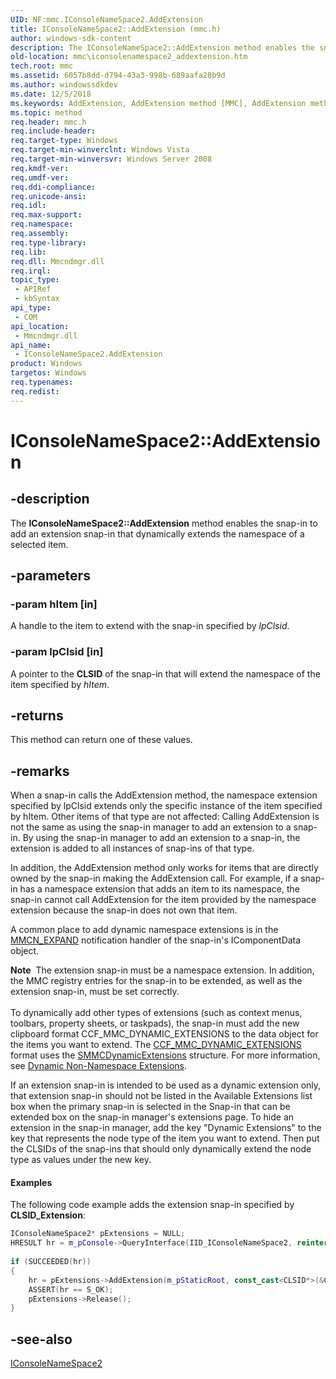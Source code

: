 ```yaml
---
UID: NF:mmc.IConsoleNameSpace2.AddExtension
title: IConsoleNameSpace2::AddExtension (mmc.h)
author: windows-sdk-content
description: The IConsoleNameSpace2::AddExtension method enables the snap-in to add an extension snap-in that dynamically extends the namespace of a selected item.
old-location: mmc\iconsolenamespace2_addextension.htm
tech.root: mmc
ms.assetid: 6057b8dd-d794-43a3-998b-689aafa28b9d
ms.author: windowssdkdev
ms.date: 12/5/2018
ms.keywords: AddExtension, AddExtension method [MMC], AddExtension method [MMC],IConsoleNameSpace2 interface, IConsoleNameSpace2 interface [MMC],AddExtension method, IConsoleNameSpace2.AddExtension, IConsoleNameSpace2::AddExtension, _slate_iconsolenamespace2_addextension, mmc.iconsolenamespace2_addextension, mmc/IConsoleNameSpace2::AddExtension
ms.topic: method
req.header: mmc.h
req.include-header: 
req.target-type: Windows
req.target-min-winverclnt: Windows Vista
req.target-min-winversvr: Windows Server 2008
req.kmdf-ver: 
req.umdf-ver: 
req.ddi-compliance: 
req.unicode-ansi: 
req.idl: 
req.max-support: 
req.namespace: 
req.assembly: 
req.type-library: 
req.lib: 
req.dll: Mmcndmgr.dll
req.irql: 
topic_type:
 - APIRef
 - kbSyntax
api_type:
 - COM
api_location:
 - Mmcndmgr.dll
api_name:
 - IConsoleNameSpace2.AddExtension
product: Windows
targetos: Windows
req.typenames: 
req.redist: 
---
```


# IConsoleNameSpace2::AddExtension


## -description


The <b>IConsoleNameSpace2::AddExtension</b> method enables the snap-in to add an extension snap-in that dynamically extends the namespace of a selected item.


## -parameters




### -param hItem [in]

A handle to the item to extend with the snap-in specified by <i>lpClsid</i>.


### -param lpClsid [in]

A pointer to the <b>CLSID</b> of the snap-in that will extend the namespace of the item specified by <i>hItem</i>.


## -returns



This method can return one of these values.




## -remarks



When a snap-in calls the 
AddExtension method, the namespace extension specified by lpClsid extends only the specific instance of the item specified by hItem. Other items of that type are not affected: Calling 
AddExtension is not the same as using the snap-in manager to add an extension to a snap-in. By using the snap-in manager to add an extension to a snap-in, the extension is added to all instances of snap-ins of that type.

In addition, the 
AddExtension method only works for items that are directly owned by the snap-in making the 
AddExtension call. For example, if a snap-in has a namespace extension that adds an item to its namespace, the snap-in cannot call 
AddExtension for the item provided by the namespace extension because the snap-in does not own that item.

A common place to add dynamic namespace extensions is in the <a href="https://msdn.microsoft.com/de89a195-082b-4d5f-bd8c-1c75215ab60f">MMCN_EXPAND</a> notification handler of the snap-in's 
IComponentData object.

<div class="alert"><b>Note</b>  The extension snap-in must be a namespace extension. In addition, the MMC registry entries for the snap-in to be extended, as well as the extension snap-in, must be set correctly.</div>
<div> </div>
To dynamically add other types of extensions (such as context menus, toolbars, property sheets, or taskpads), the snap-in must add the new clipboard format CCF_MMC_DYNAMIC_EXTENSIONS to the data object for the items you want to extend. The 
<a href="https://msdn.microsoft.com/48d55143-7873-4c66-a4c9-bde5663cb7f1">CCF_MMC_DYNAMIC_EXTENSIONS</a> format uses the 
<a href="https://msdn.microsoft.com/59acd90c-60de-457a-94d7-418b79247a2e">SMMCDynamicExtensions</a> structure. For more information, see 
<a href="https://msdn.microsoft.com/6087bd8a-08bf-4430-be9e-258262c60900">Dynamic Non-Namespace Extensions</a>.

If an extension snap-in is intended to be used as a dynamic extension only, that extension snap-in should not be listed in the Available Extensions list box when the primary snap-in is selected in the Snap-in that can be extended box on the snap-in manager's extensions page. To hide an extension in the snap-in manager, add the key "Dynamic Extensions" to the key that represents the node type of the item you want to extend. Then put the CLSIDs of the snap-ins that should only dynamically extend the node type as values under the new key.


#### Examples

The following code example adds the extension snap-in specified by <b>CLSID_Extension</b>:


```cpp
IConsoleNameSpace2* pExtensions = NULL;
HRESULT hr = m_pConsole->QueryInterface(IID_IConsoleNameSpace2, reinterpret_cast<void**>(&pExtensions));
 
if (SUCCEEDED(hr))
{
    hr = pExtensions->AddExtension(m_pStaticRoot, const_cast<CLSID*>(&CLSID_Extension));
    ASSERT(hr == S_OK);
    pExtensions->Release();
}
```





## -see-also




<a href="https://msdn.microsoft.com/894f99a6-2189-458d-a50f-497930d4a9dd">IConsoleNameSpace2</a>
 

 

